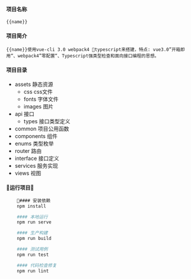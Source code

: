 #### 项目名称
    {{name}}
#### 项目简介
    {{name}}使用vue-cli 3.0 webpack4 typescript来搭建，特点: vue3.0”开箱即用“、webpack4”零配置“、Typescript强类型检查和面向接口编程的思想。
#### 项目目录
- assets 静态资源
    - css css文件
    - fonts 字体文件
    - images 图片
- api 接口
    - types 接口类型定义
- common 项目公用函数
- components 组件
- enums 类型枚举
- router 路由
- interface 接口定义
- services 服务实现
- views 视图
#### 运行项目
```bash
    #### 安装依赖
    npm install

    #### 本地运行
    npm run serve

    #### 生产构建
    npm run build

    #### 测试用例
    npm run test

    #### 代码检查修复
    npm run lint
```
